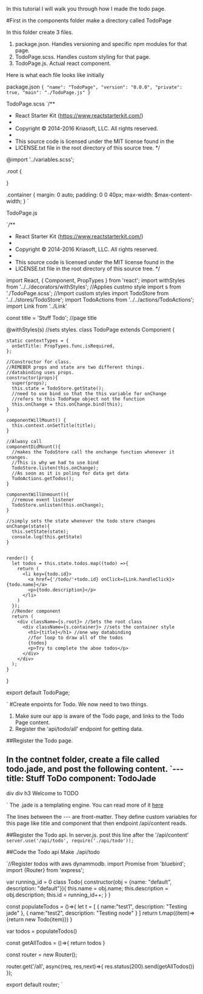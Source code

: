 In this tutorial I will walk you through how I made the todo page.

#First in the components folder make a directory called TodoPage

In this folder create 3 files.
1. package.json. Handles versioning and specific npm modules for that page.
2. TodoPage.scss. Handles custom styling for that page.
3. TodoPage.js. Actual react component.

Here is what each file looks like initially

package.json
`{
  "name": "TodoPage",
  "version": "0.0.0",
  "private": true,
  "main": "./TodoPage.js"
}
`

TodoPage.scss
`/**
 * React Starter Kit (https://www.reactstarterkit.com/)
 *
 * Copyright © 2014-2016 Kriasoft, LLC. All rights reserved.
 *
 * This source code is licensed under the MIT license found in the
 * LICENSE.txt file in the root directory of this source tree.
 */

@import '../variables.scss';

.root {

}

.container {
  margin: 0 auto;
  padding: 0 0 40px;
  max-width: $max-content-width;
}
`

TodoPage.js

  `/**
   * React Starter Kit (https://www.reactstarterkit.com/)
   *
   * Copyright © 2014-2016 Kriasoft, LLC. All rights reserved.
   *
   * This source code is licensed under the MIT license found in the
   * LICENSE.txt file in the root directory of this source tree.
   */


  import React, { Component, PropTypes } from 'react';
  import withStyles from '../../decorators/withStyles'; //Applies custmo style
  import s from './TodoPage.scss'; //Import custom styles
  import TodoStore from '../../stores/TodoStore';
  import TodoActions from '../../actions/TodoActions';
  import Link from '../Link'

  const title = 'Stuff Todo'; //page title

  @withStyles(s) //sets styles.
  class TodoPage extends Component {

    static contextTypes = {
      onSetTitle: PropTypes.func.isRequired,
    };

    //Constroctor for class.
    //REMEBER props and state are two different things.
    //databinding uses props.
    constructor(props){
      super(props);
      this.state = TodoStore.getState();
      //need to use bind so that the this variable for onChange
      //refers to this TodoPage object not the function
      this.onChange = this.onChange.bind(this);
    }

    componentWillMount() {
      this.context.onSetTitle(title);
    }

    //Alwasy call
    componentDidMount(){
      //makes the TodoStore call the onchange function whenever it cnanges.
      //This is why we had to use bind
      TodoStore.listen(this.onChange);
      //As soon as it is poling for data get data
      TodoActions.getTodos();
    }

    componentWillUnmount(){
      //remove event listener
      TodoStore.unlisten(this.onChange);
    }

    //simply sets the state whenever the todo store changes
    onChange(state){
      this.setState(state);
      console.log(this.getState)
    }


    render() {
      let todos = this.state.todos.map((todo) =>{
        return (
          <li key={todo.id}>
            <a href={'/todo/'+todo.id} onClick={Link.handleClick}>{todo.name}</a>
            <p>{todo.description}</p>
          </li>
        )
      });
      //Render component
      return (
        <div className={s.root}> //Sets the root class
          <div className={s.container}> //sets the container style
            <h1>{title}</h1> //one way databinding
            //for loop to draw all of the todos
            {todos}
            <p>Try to complete the aboe todos</p>
          </div>
        </div>
      );
    }

  }

  export default TodoPage;

  `
#Create enpoints for Todo.
We now need to two things.
1. Make sure our app is aware of the Todo page, and links to the Todo Page content.
2. Register the 'api/todo/all' endpoint for getting data.

##Register the Todo page.

In the contnet folder, create a file called todo.jade, and post the following content.
  `---
  title: Stuff ToDo
  component: TodoJade
  ---
  div
    div
      h3 Welcome to TODO

  `
The .jade is a templating engine. You can read more of it [here](http://jade-lang.com/tutorial/)

The lines between the --- are front-matter. They define custom
variables for this page like title and component that then
endpoint /api/content reads.

##Register the Todo api.
In server.js. post this line after the '/api/content'
  `server.use('/api/todo', require('./api/todo'));`

##Code the Todo api
Make ./api/todo

  `//Register todos with aws dynammodb.
  import Promise from 'bluebird';
  import {Router} from 'express';

  var running_id = 0
  class Todo{
    constructor(obj = {name: "default", description: "default"}){
      this.name = obj.name;
      this.description = obj.description;
      this.id = running_id++;
    }
  }

  const populateTodos = ()=>{
    let t = [
      {
        name:"test1",
        description: "Testing jade"
      },
      {
        name:"test2",
        description: "Testing node"
      }
    ]
    return t.map((item)=>{return new Todo(item)})
  }

  var todos = populateTodos()

  const getAllTodos = ()=>{
    return todos
  }

  const router = new Router();

  router.get('/all', async(req, res,next)=>{
    res.status(200).send(getAllTodos())
  });

  export default router;
  `
